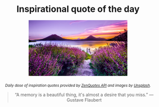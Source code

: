
<div align="center">

# Inspirational quote of the day

<img src="./data/photo.jpeg" alt="Beautiful nature photo" width="320" height="180">

<sub><i>Daily dose of inspiration quotes provided by [ZenQuotes API](https://zenquotes.io/) and images by [Unsplash](https://unsplash.com/).</i></sub>


<blockquote>&ldquo;A memory is a beautiful thing, it's almost a desire that you miss.&rdquo; &mdash; <footer>Gustave Flaubert</footer></blockquote>

</div>
